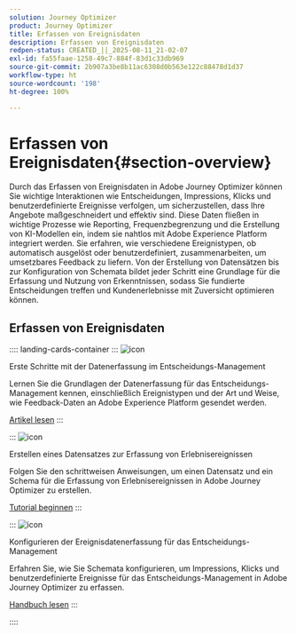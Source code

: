 ```yaml
---
solution: Journey Optimizer
product: Journey Optimizer
title: Erfassen von Ereignisdaten
description: Erfassen von Ereignisdaten
redpen-status: CREATED_||_2025-08-11_21-02-07
exl-id: fa55faae-1258-49c7-884f-83d1c33db969
source-git-commit: 2b907a3be8b11ac6308d0b563e122c88478d1d37
workflow-type: ht
source-wordcount: '198'
ht-degree: 100%

---
```


# Erfassen von Ereignisdaten{#section-overview}

Durch das Erfassen von Ereignisdaten in Adobe Journey Optimizer können Sie wichtige Interaktionen wie Entscheidungen, Impressions, Klicks und benutzerdefinierte Ereignisse verfolgen, um sicherzustellen, dass Ihre Angebote maßgeschneidert und effektiv sind. Diese Daten fließen in wichtige Prozesse wie Reporting, Frequenzbegrenzung und die Erstellung von KI-Modellen ein, indem sie nahtlos mit Adobe Experience Platform integriert werden. Sie erfahren, wie verschiedene Ereignistypen, ob automatisch ausgelöst oder benutzerdefiniert, zusammenarbeiten, um umsetzbares Feedback zu liefern. Von der Erstellung von Datensätzen bis zur Konfiguration von Schemata bildet jeder Schritt eine Grundlage für die Erfassung und Nutzung von Erkenntnissen, sodass Sie fundierte Entscheidungen treffen und Kundenerlebnisse mit Zuversicht optimieren können.

## Erfassen von Ereignisdaten

:::: landing-cards-container
:::
![icon](https://cdn.experienceleague.adobe.com/icons/book.svg?lang=de)

Erste Schritte mit der Datenerfassung im Entscheidungs-Management

Lernen Sie die Grundlagen der Datenerfassung für das Entscheidungs-Management kennen, einschließlich Ereignistypen und der Art und Weise, wie Feedback-Daten an Adobe Experience Platform gesendet werden.

[Artikel lesen](../using/offers/data-collection/data-collection.md)
:::

:::
![icon](https://cdn.experienceleague.adobe.com/icons/circle-play.svg?lang=de)

Erstellen eines Datensatzes zur Erfassung von Erlebnisereignissen

Folgen Sie den schrittweisen Anweisungen, um einen Datensatz und ein Schema für die Erfassung von Erlebnisereignissen in Adobe Journey Optimizer zu erstellen.

[Tutorial beginnen](../using/offers/data-collection/create-dataset.md)
:::

:::
![icon](https://cdn.experienceleague.adobe.com/icons/gear.svg?lang=de)

Konfigurieren der Ereignisdatenerfassung für das Entscheidungs-Management

Erfahren Sie, wie Sie Schemata konfigurieren, um Impressions, Klicks und benutzerdefinierte Ereignisse für das Entscheidungs-Management in Adobe Journey Optimizer zu erfassen.

[Handbuch lesen](../using/offers/data-collection/schema-requirement.md)
:::

::::
